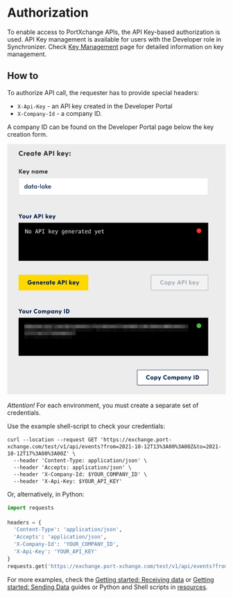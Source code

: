# Authorization

To enable access to PortXchange APIs, the API Key-based authorization is used.
API Key management is available for users with the Developer role in Synchronizer. 
Check [Key Management](/key-management.md) page for detailed information on key management.

## How to

To authorize API call, the requester has to provide special headers:

- `X-Api-Key` - an API key created in the Developer Portal
- `X-Company-Id` - a company ID.

A company ID can be found on the Developer Portal page below the key creation form.

<img src="/images/key-form.png" alt="key form" width="518" height="577" />

*Attention!* 
For each environment, you must create a separate set of credentials.

Use the example shell-script to check your credentials:

```shell
curl --location --request GET 'https://exchange.port-xchange.com/test/v1/api/events?from=2021-10-12T13%3A00%3A00Z&to=2021-10-12T17%3A00%3A00Z' \
  --header 'Content-Type: application/json' \ 
  --header 'Accepts: application/json' \
  --header 'X-Company-Id: $YOUR_COMPANY_ID' \
  --header 'X-Api-Key: $YOUR_API_KEY'
```

Or, alternatively, in Python:

```python
import requests

headers = {
  'Content-Type': 'application/json',
  'Accepts': 'application/json',
  'X-Company-Id': 'YOUR_COMPANY_ID',
  'X-Api-Key': 'YOUR_API_KEY'
}
requests.get('https://exchange.port-xchange.com/test/v1/api/events?from=2021-10-12T13%3A00%3A00Z&to=2021-10-12T17%3A00%3A00Z', headers = headers)
```

For more examples, check the [Getting started: Receiving data](/receiving-data/index.md) or [Getting started: Sending Data](/sending-data/index.md) guides or Python and Shell scripts in [resources](/resources).
